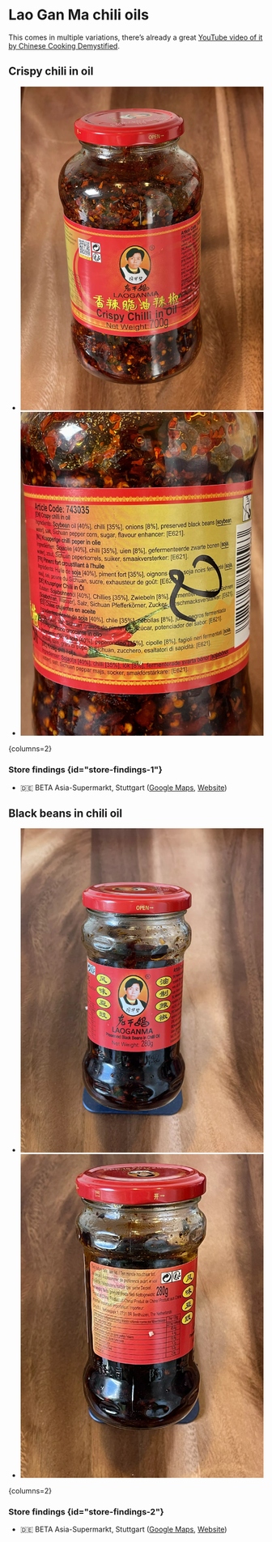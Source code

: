 # Lao Gan Ma chili oils

<primary-label ref="ingr"/>
<secondary-label ref="chinese"/>

This comes in multiple variations, there’s already a great [YouTube video of it by Chinese Cooking Demystified](https://www.youtube.com/watch?v=MVh7Fu0_Y1o).

## Crispy chili in oil

* ![Front side of the packaging](./photos/laoganma-crispy-chili-in-oil-front.webp)
* ![Back side of the packaging](./photos/laoganma-crispy-chili-in-oil-ingredients.webp)

{columns=2}

### Store findings {id="store-findings-1"}

* 🇩🇪 BETA Asia-Supermarkt, Stuttgart ([Google Maps](https://goo.gl/maps/UwoeLhQNrwrqREye6), [Website](http://www.beta-asia-supermarkt.de/))

## Black beans in chili oil

* ![Front side of the packaging](./photos/laoganma-black-beans-in-chili-oil-front.webp)
* ![Back side of the packaging](./photos/laoganma-black-beans-in-chili-oil-ingredients.webp)

{columns=2}

### Store findings {id="store-findings-2"}

* 🇩🇪 BETA Asia-Supermarkt, Stuttgart ([Google Maps](https://goo.gl/maps/UwoeLhQNrwrqREye6), [Website](http://www.beta-asia-supermarkt.de/))
